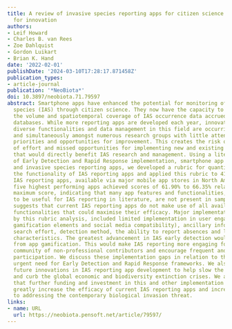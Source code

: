 ```yaml
---
title: A review of invasive species reporting apps for citizen science and opportunities
  for innovation
authors:
- Leif Howard
- Charles B. van Rees
- Zoe Dahlquist
- Gordon Luikart
- Brian K. Hand
date: '2022-02-01'
publishDate: '2024-03-10T17:28:17.871458Z'
publication_types:
- article-journal
publication: '*NeoBiota*'
doi: 10.3897/neobiota.71.79597
abstract: Smartphone apps have enhanced the potential for monitoring of invasive alien
  species (IAS) through citizen science. They now have the capacity to massively increase
  the volume and spatiotemporal coverage of IAS occurrence data accrued in centralised
  databases. While more reporting apps are developed each year, innovation across
  diverse functionalities and data management in this field are occurring separately
  and simultaneously amongst numerous research groups with little attention to trends,
  priorities and opportunities for improvement. This creates the risk of duplication
  of effort and missed opportunities for implementing new and existing functionalities
  that would directly benefit IAS research and management. Using a literature search
  of Early Detection and Rapid Response implementation, smartphone app development
  and invasive species reporting apps, we developed a rubric for quantitatively assessing
  the functionality of IAS reporting apps and applied this rubric to 41 free, English-language
  IAS reporting apps, available via major mobile app stores in North America. The
  five highest performing apps achieved scores of 61.90% to 66.35% relative to a hypothetical
  maximum score, indicating that many app features and functionalities, acknowledged
  to be useful for IAS reporting in literature, are not present in sampled apps. This
  suggests that current IAS reporting apps do not make use of all available and known
  functionalities that could maximise their efficacy. Major implementation gaps, highlighted
  by this rubric analysis, included limited implementation in user engagement (particularly
  gamification elements and social media compatibility), ancillary information on
  search effort, detection method, the ability to report absences and local habitat
  characteristics. The greatest advancement in IAS early detection would likely result
  from app gamification. This would make IAS reporting more engaging for a growing
  community of non-professional contributors and encourage frequent and prolonged
  participation. We discuss these implementation gaps in relation to the increasingly
  urgent need for Early Detection and Rapid Response frameworks. We also recommend
  future innovations in IAS reporting app development to help slow the spread of IAS
  and curb the global economic and biodiversity extinction crises. We also suggest
  that further funding and investment in this and other implementation gaps could
  greatly increase the efficacy of current IAS reporting apps and increase their contributions
  to addressing the contemporary biological invasion threat.
links:
- name: URL
  url: https://neobiota.pensoft.net/article/79597/
---
```

